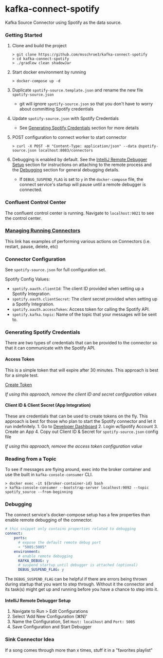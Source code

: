 # kafka-connect-spotify

Kafka Source Connector using Spotify as the data source.

### Getting Started
1. Clone and build the project
    ```
    > git clone https://github.com/msschroe3/kafka-connect-spotify
    > cd kafka-connect-spotify
    > ./gradlew clean shadowJar
    ```
    
2. Start docker environment by running
    ```
    > docker-compose up -d
    ```

3. Duplicate `spotify-source.template.json` and rename the new file `spotify-source.json` 
    - git will ignore `spotify-source.json` so that you don't have to worry about committing Spotify credentials
4. Update `spotify-source.json` with Spotify Credentials
    - See [Generating Spotify Credentials](#generating-spotify-credentials) section for more details
5. POST configuration to connect worker to start connector
    ```
    > curl -X POST -H "Content-Type: application/json" --data @spotify-source.json localhost:8083/connectors
    ```

6. Debugging is enabled by default. See the [IntelliJ Remote Debugger Setup](#intellij-remote-debugger-setup) section for 
instructions on attaching to the remote process and the [Debugging](#debugging) section for general debugging details.
    - If `DEBUG_SUSPEND_FLAG` is set to `y` in the `docker-compose` file, the connect service's startup will pause until 
    a remote debugger is connected. 

### Confluent Control Center
The confluent control center is running. Navigate to `localhost:9021` to see the control center.

### [Managing Running Connectors](https://docs.confluent.io/current/connect/managing.html#managing-running-connectors)
This link has examples of performing various actions on Connectors (i.e. restart, pause, delete, etc)

### Connector Configuration
See `spotify-source.json` for full configuration set.

Spotify Config Values:
- `spotify.oauth.clientId`: The client ID provided when setting up a Spotify Integration.
- `spotify.oauth.clientSecret`: The client secret provided when setting up a Spotify Integration.
- `spotify.oauth.accessToken`: Access token for calling the Spotify API.
- `spotify.kafka.topic`: Name of the topic that your messages will be sent to.

### Generating Spotify Credentials
There are two types of credentials that can be provided to the connector so that it can communicate with the Spotify API.

#### Access Token
This is a simple token that will expire after 30 minutes. This approach is best for a simple test.

[Create Token](https://developer.spotify.com/console/get-recently-played)

_If using this approach, remove the client ID and secret configuration values_

#### Client ID & Client Secret (App Integration)
These are credentials that can be used to create tokens on the fly. This approach is best for those
who plan to start the Spotify connector and let it run indefinitely.
    1. Go to [Developer Dashboard](https://developer.spotify.com/dashboard/)
    2. Login w/Spotify Account
    3. Create an App
    4. Copy out Client ID & Secret for `spotify-source.json` config file

_If using this approach, remove the access token configuration value_

### Reading from a Topic
To see if messages are flying around, exec into the broker container and use the built in `kafka-console-consumer` CLI.

```
> docker exec -it ${broker-container-id} bash
> kafka-console-consumer --bootstrap-server localhost:9092 --topic spotify_source --from-beginning
```

### Debugging
The connect service's docker-compose setup has a few properties than enable remote debugging of the connector.

```yaml
# this snippet only contains properties related to debugging
connect:
    ports:
      # expose the default remote debug port
      - "5005:5005"
    environment:
      # enable remote debugging
      KAFKA_DEBUG: y
      # suspend startup until debugger is attached (optional)
      DEBUG_SUSPEND_FLAG: y
```

The `DEBUG_SUSPEND_FLAG` can be helpful if there are errors being thrown during startup that you want to step through.
Without it the connector and its task(s) might get up and running before you have a chance to step into it.

#### IntelliJ Remote Debugger Setup
   1. Navigate to Run > Edit Configurations
   2. Select 'Add New Configuration (⌘N)'
   3. Name the Configuration, Set `Host: localhost` and `Port: 5005`
   4. Save Configuration and Start Debugger
    
### Sink Connector Idea

If a song comes through more than x times, stuff it in a "favorites playlist"